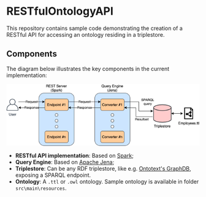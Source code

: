# RESTfulOntologyAPI

This repository contains sample code demonstrating the creation of a RESTful API for accessing an ontology residing in a triplestore.


## Components

The diagram below illustrates the key components in the current implementation:

![RESTfulOntologyAPI](/src/main/resources/RESTfulOntologyAPI.png)

* **RESTful API implementation**: Based on [Spark](https://sparkjava.com/);
* **Query Engine**: Based on [Apache Jena](https://jena.apache.org/);
* **Triplestore**: Can be any RDF triplestore, like e.g. [Ontotext's GraphDB](https://www.ontotext.com/products/graphdb/), exposing a SPARQL endpoint. 
* **Ontology**: A `.ttl` or `.owl` ontology. Sample ontology is available in folder `src\main\resources`.